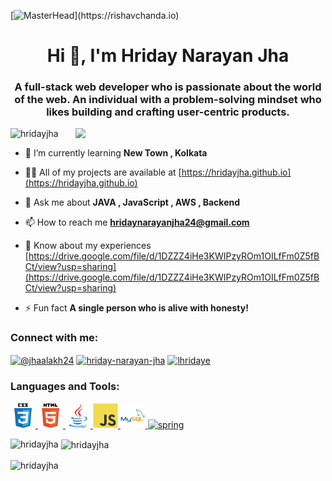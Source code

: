 [![MasterHead](https://1.bp.blogspot.com/-7A4WynwLsM...)](https://rishavchanda.io)
<h1 align="center">Hi 👋, I'm Hriday Narayan Jha</h1>
<h3 align="center">A full-stack web developer who is passionate about the world of the web. An individual with a problem-solving mindset who likes building and crafting user-centric products.</h3>
<img align="right" width="400" src="https://media1.giphy.com/media/qgQUggAC3Pfv687qPC/200.webp?cid=ecf05e47h3bybzcrdqbisdcti6q9lgd5dug0kurlwdw335x8&rid=200.webp&ct=g">

<p align="left"> <img src="https://komarev.com/ghpvc/?username=hridayjha&label=Profile%20views&color=0e75b6&style=flat" alt="hridayjha" /> </p>

- 🌱 I’m currently learning **New Town , Kolkata**

- 👨‍💻 All of my projects are available at [https://hridayjha.github.io](https://hridayjha.github.io)

- 💬 Ask me about **JAVA , JavaScript , AWS , Backend**

- 📫 How to reach me **hridaynarayanjha24@gmail.com**

- 📄 Know about my experiences [https://drive.google.com/file/d/1DZZZ4iHe3KWIPzyROm1OILfFm0Z5fBCt/view?usp=sharing](https://drive.google.com/file/d/1DZZZ4iHe3KWIPzyROm1OILfFm0Z5fBCt/view?usp=sharing)

- ⚡ Fun fact **A single person who is alive with honesty!**

<h3 align="left">Connect with me:</h3>
<p align="left">
<a href="https://twitter.com/@jhaalakh24" target="blank"><img align="center" src="https://raw.githubusercontent.com/rahuldkjain/github-profile-readme-generator/master/src/images/icons/Social/twitter.svg" alt="@jhaalakh24" height="30" width="40" /></a>
<a href="https://linkedin.com/in/hriday-narayan-jha" target="blank"><img align="center" src="https://raw.githubusercontent.com/rahuldkjain/github-profile-readme-generator/master/src/images/icons/Social/linked-in-alt.svg" alt="hriday-narayan-jha" height="30" width="40" /></a>
<a href="https://www.leetcode.com/lhridaye" target="blank"><img align="center" src="https://raw.githubusercontent.com/rahuldkjain/github-profile-readme-generator/master/src/images/icons/Social/leet-code.svg" alt="lhridaye" height="30" width="40" /></a>
</p>

<h3 align="left">Languages and Tools:</h3>
<p align="left"> <a href="https://www.w3schools.com/css/" target="_blank" rel="noreferrer"> <img src="https://raw.githubusercontent.com/devicons/devicon/master/icons/css3/css3-original-wordmark.svg" alt="css3" width="40" height="40"/> </a> <a href="https://www.w3.org/html/" target="_blank" rel="noreferrer"> <img src="https://raw.githubusercontent.com/devicons/devicon/master/icons/html5/html5-original-wordmark.svg" alt="html5" width="40" height="40"/> </a> <a href="https://www.java.com" target="_blank" rel="noreferrer"> <img src="https://raw.githubusercontent.com/devicons/devicon/master/icons/java/java-original.svg" alt="java" width="40" height="40"/> </a> <a href="https://developer.mozilla.org/en-US/docs/Web/JavaScript" target="_blank" rel="noreferrer"> <img src="https://raw.githubusercontent.com/devicons/devicon/master/icons/javascript/javascript-original.svg" alt="javascript" width="40" height="40"/> </a> <a href="https://www.mysql.com/" target="_blank" rel="noreferrer"> <img src="https://raw.githubusercontent.com/devicons/devicon/master/icons/mysql/mysql-original-wordmark.svg" alt="mysql" width="40" height="40"/> </a> <a href="https://spring.io/" target="_blank" rel="noreferrer"> <img src="https://www.vectorlogo.zone/logos/springio/springio-icon.svg" alt="spring" width="40" height="40"/> </a> </p>

<p><img align="left" src="https://github-readme-stats.vercel.app/api/top-langs?username=hridayjha&show_icons=true&locale=en&layout=compact" alt="hridayjha" /></p>

<p>&nbsp;<img align="center" src="https://github-readme-stats.vercel.app/api?username=hridayjha&show_icons=true&locale=en" alt="hridayjha" /></p>

<p><img align="center" src="https://github-readme-streak-stats.herokuapp.com/?user=hridayjha&" alt="hridayjha" /></p>
